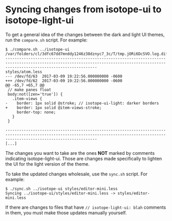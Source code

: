 # Syncing changes from isotope-ui to isotope-light-ui

To get a general idea of the changes between the dark and light UI themes, run
the `compare.sh` script. For example:

```
$ ./compare.sh ../isotope-ui
/var/folders/cl/3dfc67dd7mnddy1246z38dznyc7_3c/T/tmp.jORi6DcSVO.log.diff
------------------------------------------------------------------------------------------------------------------------------------------------------------------------------------
styles/atom.less
--- /dev/fd/63	2017-03-09 19:22:56.000000000 -0600
+++ /dev/fd/62	2017-03-09 19:22:56.000000000 -0600
@@ -65,7 +65,7 @@
 // make panes float
 body:not([zen='true']) {
   .item-views {
-    border: 1px solid @stroke; // isotope-ui-light: darker borders
+    border: 1px solid @item-views-stroke;
     border-top: none;
   }
 }

------------------------------------------------------------------------------------------------------------------------------------------------------------------------------------
[...]
```

The changes you want to take are the ones **NOT** marked by comments indicating isotope-light-ui. Those are changes made specifically to lighten the UI for the light version of the theme.

To take the updated changes wholesale, use the `sync.sh` script. For example:

```
$ ./sync.sh ../isotope-ui styles/editor-mini.less
Syncing ../isotope-ui/styles/editor-mini.less -> styles/editor-mini.less
```

If there are changes to files that have `// isotope-light-ui: blah` comments in them, you must make those updates manually yourself.
